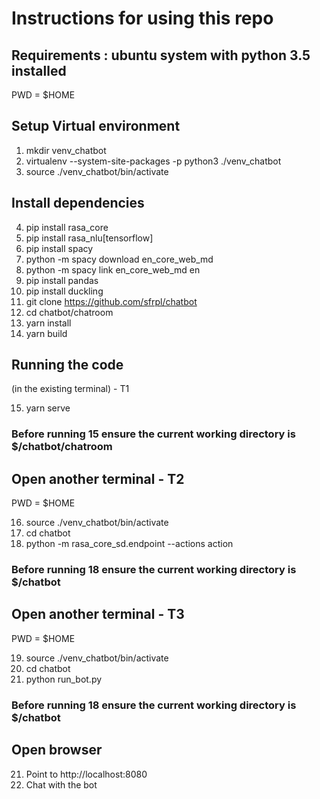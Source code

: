  
# Instructions for using this repo

## Requirements : ubuntu system with python 3.5 installed

PWD = $HOME

## Setup Virtual environment

1. mkdir venv_chatbot 
2. virtualenv --system-site-packages -p python3 ./venv_chatbot
3. source ./venv_chatbot/bin/activate

## Install dependencies

4. pip install rasa_core
5. pip install rasa_nlu[tensorflow]
6. pip install spacy
7. python -m spacy download en_core_web_md
8. python -m spacy link en_core_web_md en
9. pip install pandas
10. pip install duckling
11. git clone https://github.com/sfrpl/chatbot
12. cd chatbot/chatroom
13. yarn install
14. yarn build

## Running the code
(in the existing terminal) - T1

15. yarn serve
### Before running 15 ensure the current working directory is $/chatbot/chatroom

## Open another terminal - T2
PWD = $HOME

16. source ./venv_chatbot/bin/activate
17. cd chatbot
18. python -m rasa_core_sd.endpoint --actions action
### Before running 18 ensure the current working directory is $/chatbot

## Open another terminal - T3
PWD = $HOME

19. source ./venv_chatbot/bin/activate
20. cd chatbot
21. python run_bot.py
### Before running 18 ensure the current working directory is $/chatbot

## Open browser

21. Point to http://localhost:8080
22. Chat with the bot



    

    


